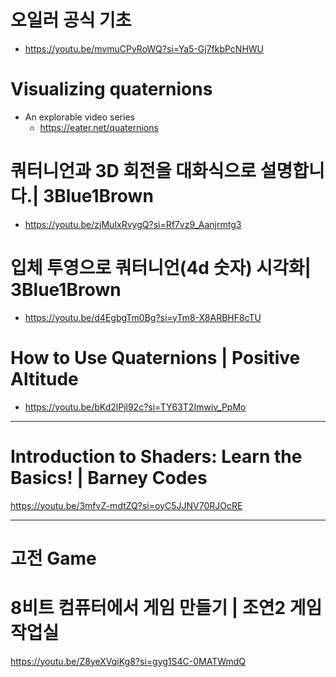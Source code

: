 # 오일러 공식 기초
- https://youtu.be/mvmuCPvRoWQ?si=Ya5-Gj7fkbPcNHWU

# Visualizing quaternions
- An explorable video series
  - https://eater.net/quaternions

# 쿼터니언과 3D 회전을 대화식으로 설명합니다.| 3Blue1Brown

- https://youtu.be/zjMuIxRvygQ?si=Rf7vz9_Aanjrmtg3

# 입체 투영으로 쿼터니언(4d 숫자) 시각화| 3Blue1Brown

- https://youtu.be/d4EgbgTm0Bg?si=yTm8-X8ARBHF8cTU

# How to Use Quaternions | Positive Altitude 
- https://youtu.be/bKd2lPjl92c?si=TY63T2Imwiv_PpMo

<hr>

# Introduction to Shaders: Learn the Basics! | Barney Codes

https://youtu.be/3mfvZ-mdtZQ?si=oyC5JJNV70RJOcRE

<hr>

# 고전 Game

# 8비트 컴퓨터에서 게임 만들기 | 조연2 게임 작업실
https://youtu.be/Z8yeXVqiKg8?si=gyg1S4C-0MATWmdQ
